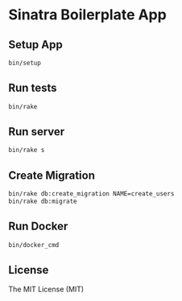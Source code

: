 # Sinatra Boilerplate App

## Setup App

```bash
bin/setup
```

## Run tests

```bash
bin/rake
```

## Run server

```bash
bin/rake s
```

## Create Migration

```bash
bin/rake db:create_migration NAME=create_users
bin/rake db:migrate
```

## Run Docker

```sh
bin/docker_cmd
```

## License

The MIT License (MIT)
